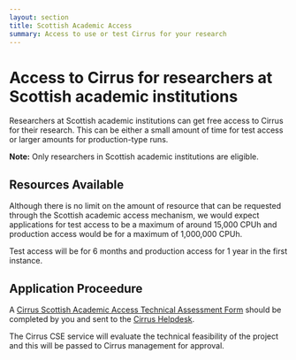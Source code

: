 ```yaml
---
layout: section
title: Scottish Academic Access
summary: Access to use or test Cirrus for your research
---
```


Access to Cirrus for researchers at Scottish academic institutions
==================================================================

Researchers at Scottish academic institutions can get free access to Cirrus for 
their research. This can be either a small amount of time for test access or 
larger amounts for production-type runs.

**Note:** Only researchers in Scottish academic institutions are eligible.

Resources Available
-------------------

Although there is no limit on the amount of resource that can be requested through the
Scottish academic access mechanism, we would expect applications for test access to be
a maximum of around 15,000 CPUh and production access would be for a maximum of 
1,000,000 CPUh. 

Test access will be for 6 months and production access for 1 year in the first instance.

Application Proceedure
----------------------

A [Cirrus Scottish Academic Access Technical Assessment Form](ta/Cirrus-TA-ScotAccess-form.docx)
should be completed by you and sent to the [Cirrus Helpdesk](/support/).

The Cirrus CSE service will evaluate the technical feasibility of the project and this will
be passed to Cirrus management for approval.

